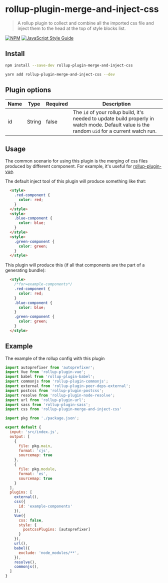 # rollup-plugin-merge-and-inject-css

> A rollup plugin to collect and combine all the imported css file and inject them to the head at the top of style blocks list.

[![NPM](https://img.shields.io/npm/v/rollup-plugin-merge-and-inject-css.svg)](https://www.npmjs.com/package/rollup-plugin-merge-and-inject-css) [![JavaScript Style Guide](https://img.shields.io/badge/code_style-standard-brightgreen.svg)](https://standardjs.com)

## Install

```bash
npm install --save-dev rollup-plugin-merge-and-inject-css
```
```bash
yarn add rollup-plugin-merge-and-inject-css --dev
```

## Plugin options

| Name     | Type              | Required | Description
|----------|-------------------|----------|-------------
| id       | String            | false    | The `id` of your rollup build, it's needed to update build properly in watch mode. Default value is the random `uid` for a current watch run.

## Usage

The common scenario for using this plugin is the merging of css files produced by different component. For example, it's useful for [rollup-plugin-vue](https://github.com/vuejs/rollup-plugin-vue).

The default inject tool of this plugin will produce something like that:
```html
  <style>
    .red-component {
      color: red;
    }
  </style>
  <style>
    .blue-component {
      color: blue;
    }
  </style>
  <style>
    .green-component {
      color: green;
    }
  </style>
```

This plugin will produce this (if all that components are the part of a generating bundle):
```html
  <style>
    /*for=example-components*/
    .red-component {
      color: red;
    }
    .blue-component {
      color: blue;
    }
    .green-component {
      color: green;
    }
  </style>
```

## Example

The example of the rollup config with this plugin
```js
import autoprefixer from 'autoprefixer';
import Vue from 'rollup-plugin-vue';
import babel from 'rollup-plugin-babel';
import commonjs from 'rollup-plugin-commonjs';
import external from 'rollup-plugin-peer-deps-external';
import postcss from 'rollup-plugin-postcss';
import resolve from 'rollup-plugin-node-resolve';
import url from 'rollup-plugin-url';
import sass from 'rollup-plugin-sass';
import css from 'rollup-plugin-merge-and-inject-css'

import pkg from './package.json';

export default {
  input: 'src/index.js',
  output: [
    {
      file: pkg.main,
      format: 'cjs',
      sourcemap: true
    },
    {
      file: pkg.module,
      format: 'es',
      sourcemap: true
    }
  ],
  plugins: [
    external(),
    css({
      id: 'example-components'
    }),
    Vue({
      css: false,
      style: {
        postcssPlugins: [autoprefixer]
      }
    }),
    url(),
    babel({
      exclude: 'node_modules/**',
    }),
    resolve(),
    commonjs(),
  ]
}

```
